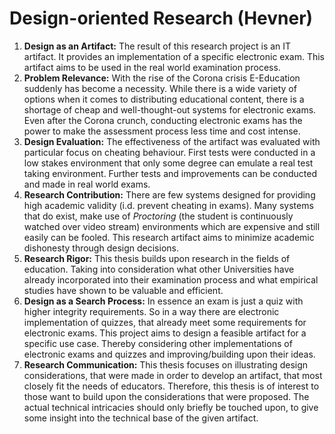 # Design-oriented Research (Hevner)

1. **Design as an Artifact:** The result of this research project is an IT artifact. It provides an implementation of a specific electronic exam. This artifact aims to be used in the real world examination process.
2. **Problem Relevance:** With the rise of the Corona crisis E-Education suddenly has become a necessity. While there is a wide variety of options when it comes to distributing educational content, there is a shortage of cheap and well-thought-out systems for electronic exams. Even after the Corona crunch, conducting electronic exams has the power to make the assessment process less time and cost intense.
3. **Design Evaluation:** The effectiveness of the artifact was evaluated with particular focus on cheating behaviour. First tests were conducted in a low stakes environment that only some degree can emulate a real test taking environment. Further tests and improvements can be conducted and made in real world exams.
4. **Research Contribution:** There are few systems designed for providing high academic validity (i.d. prevent cheating in exams). Many systems that do exist, make use of *Proctoring* (the student is continuously watched over video stream) environments which are expensive and still easily can be fooled. This research artifact aims to minimize academic dishonesty through design decisions.
5. **Research Rigor:** This thesis builds upon research in the fields of education. Taking into consideration what other Universities have already incorporated into their examination process and what empirical studies have shown to be valuable and efficient. 
6. **Design as a Search Process:** In essence an exam is just a quiz with higher integrity requirements. So in a way there are electronic implementation of quizzes, that already meet some requirements for electronic exams. This project aims to design a feasible artifact for a specific use case. Thereby considering other implementations of electronic exams and quizzes and improving/building upon their ideas.
7. **Research Communication:** This thesis focuses on illustrating design considerations, that were made in order to develop an artifact, that most closely fit the needs of educators. Therefore, this thesis is of interest to those want to build upon the considerations that were proposed. The actual technical intricacies should only briefly be touched upon, to give some insight into the technical base of the given artifact.